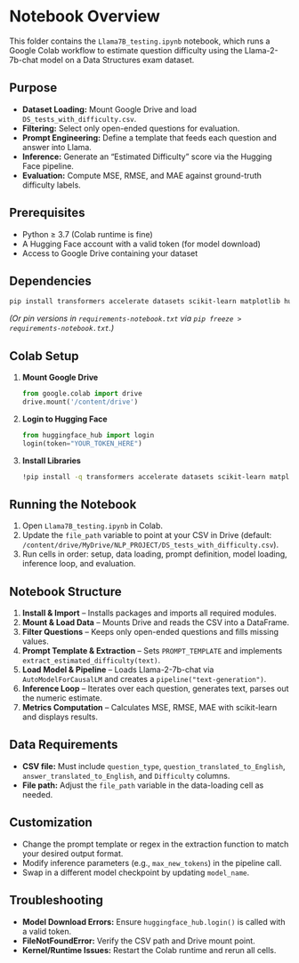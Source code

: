 # Notebook Overview

This folder contains the `Llama7B_testing.ipynb` notebook, which runs a Google Colab workflow to estimate question difficulty using the Llama-2-7b-chat model on a Data Structures exam dataset.

## Purpose

* **Dataset Loading:** Mount Google Drive and load `DS_tests_with_difficulty.csv`.
* **Filtering:** Select only open-ended questions for evaluation.
* **Prompt Engineering:** Define a template that feeds each question and answer into Llama.
* **Inference:** Generate an “Estimated Difficulty” score via the Hugging Face pipeline.
* **Evaluation:** Compute MSE, RMSE, and MAE against ground-truth difficulty labels.

## Prerequisites

* Python ≥ 3.7 (Colab runtime is fine)
* A Hugging Face account with a valid token (for model download)
* Access to Google Drive containing your dataset

## Dependencies

```bash
pip install transformers accelerate datasets scikit-learn matplotlib huggingface-hub
```

*(Or pin versions in `requirements-notebook.txt` via `pip freeze > requirements-notebook.txt`.)*

## Colab Setup

1. **Mount Google Drive**

   ```python
   from google.colab import drive
   drive.mount('/content/drive')
   ```
2. **Login to Hugging Face**

   ```python
   from huggingface_hub import login
   login(token="YOUR_TOKEN_HERE")
   ```
3. **Install Libraries**

   ```bash
   !pip install -q transformers accelerate datasets scikit-learn matplotlib huggingface-hub
   ```

## Running the Notebook

1. Open `Llama7B_testing.ipynb` in Colab.
2. Update the `file_path` variable to point at your CSV in Drive (default: `/content/drive/MyDrive/NLP_PROJECT/DS_tests_with_difficulty.csv`).
3. Run cells in order: setup, data loading, prompt definition, model loading, inference loop, and evaluation.

## Notebook Structure

1. **Install & Import** – Installs packages and imports all required modules.
2. **Mount & Load Data** – Mounts Drive and reads the CSV into a DataFrame.
3. **Filter Questions** – Keeps only open-ended questions and fills missing values.
4. **Prompt Template & Extraction** – Sets `PROMPT_TEMPLATE` and implements `extract_estimated_difficulty(text)`.
5. **Load Model & Pipeline** – Loads Llama-2-7b-chat via `AutoModelForCausalLM` and creates a `pipeline("text-generation")`.
6. **Inference Loop** – Iterates over each question, generates text, parses out the numeric estimate.
7. **Metrics Computation** – Calculates MSE, RMSE, MAE with scikit-learn and displays results.

## Data Requirements

* **CSV file:** Must include `question_type`, `question_translated_to_English`, `answer_translated_to_English`, and `Difficulty` columns.
* **File path:** Adjust the `file_path` variable in the data-loading cell as needed.

## Customization

* Change the prompt template or regex in the extraction function to match your desired output format.
* Modify inference parameters (e.g., `max_new_tokens`) in the pipeline call.
* Swap in a different model checkpoint by updating `model_name`.

## Troubleshooting

* **Model Download Errors:** Ensure `huggingface_hub.login()` is called with a valid token.
* **FileNotFoundError:** Verify the CSV path and Drive mount point.
* **Kernel/Runtime Issues:** Restart the Colab runtime and rerun all cells.
